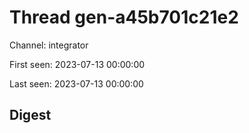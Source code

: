 # Thread gen-a45b701c21e2
Channel: integrator

First seen: 2023-07-13 00:00:00

Last seen: 2023-07-13 00:00:00

## Digest


